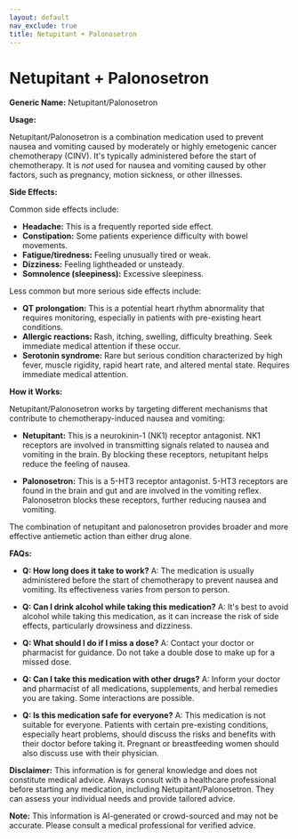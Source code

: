 ```yaml
---
layout: default
nav_exclude: true
title: Netupitant + Palonosetron
---
```


# Netupitant + Palonosetron

**Generic Name:** Netupitant/Palonosetron

**Usage:**

Netupitant/Palonosetron is a combination medication used to prevent nausea and vomiting caused by moderately or highly emetogenic cancer chemotherapy (CINV).  It's typically administered before the start of chemotherapy.  It is *not* used for nausea and vomiting caused by other factors, such as pregnancy, motion sickness, or other illnesses.

**Side Effects:**

Common side effects include:

* **Headache:** This is a frequently reported side effect.
* **Constipation:**  Some patients experience difficulty with bowel movements.
* **Fatigue/tiredness:**  Feeling unusually tired or weak.
* **Dizziness:** Feeling lightheaded or unsteady.
* **Somnolence (sleepiness):** Excessive sleepiness.

Less common but more serious side effects include:

* **QT prolongation:**  This is a potential heart rhythm abnormality that requires monitoring, especially in patients with pre-existing heart conditions.
* **Allergic reactions:**  Rash, itching, swelling, difficulty breathing.  Seek immediate medical attention if these occur.
* **Serotonin syndrome:**  Rare but serious condition characterized by high fever, muscle rigidity, rapid heart rate, and altered mental state.  Requires immediate medical attention.


**How it Works:**

Netupitant/Palonosetron works by targeting different mechanisms that contribute to chemotherapy-induced nausea and vomiting:

* **Netupitant:**  This is a neurokinin-1 (NK1) receptor antagonist.  NK1 receptors are involved in transmitting signals related to nausea and vomiting in the brain. By blocking these receptors, netupitant helps reduce the feeling of nausea.

* **Palonosetron:** This is a 5-HT3 receptor antagonist. 5-HT3 receptors are found in the brain and gut and are involved in the vomiting reflex. Palonosetron blocks these receptors, further reducing nausea and vomiting.

The combination of netupitant and palonosetron provides broader and more effective antiemetic action than either drug alone.

**FAQs:**

* **Q: How long does it take to work?** A:  The medication is usually administered before the start of chemotherapy to prevent nausea and vomiting.  Its effectiveness varies from person to person.

* **Q:  Can I drink alcohol while taking this medication?** A:  It's best to avoid alcohol while taking this medication, as it can increase the risk of side effects, particularly drowsiness and dizziness.

* **Q:  What should I do if I miss a dose?** A:  Contact your doctor or pharmacist for guidance.  Do not take a double dose to make up for a missed dose.

* **Q:  Can I take this medication with other drugs?** A:  Inform your doctor and pharmacist of all medications, supplements, and herbal remedies you are taking.  Some interactions are possible.

* **Q:  Is this medication safe for everyone?** A:  This medication is not suitable for everyone.  Patients with certain pre-existing conditions, especially heart problems, should discuss the risks and benefits with their doctor before taking it.  Pregnant or breastfeeding women should also discuss use with their physician.

**Disclaimer:** This information is for general knowledge and does not constitute medical advice. Always consult with a healthcare professional before starting any medication, including Netupitant/Palonosetron.  They can assess your individual needs and provide tailored advice.


**Note:** This information is AI-generated or crowd-sourced and may not be accurate. Please consult a medical professional for verified advice.